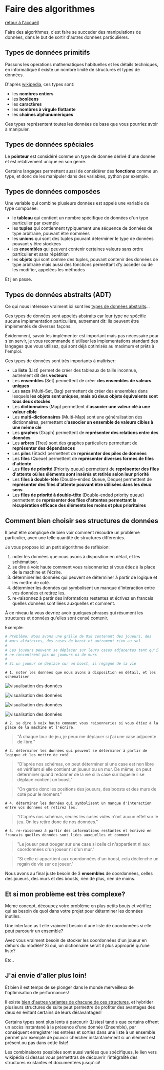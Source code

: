 # Faire des algorithmes

[retour à l'accueil](../)

Faire des algorithmes, c'est faire se succeder des manipulations de données, dans le but de sortir d'autres données particulières.

## Types de données primitifs

Passons les operations mathematiques habituelles et les détails techniques, en informatique il existe un nombre limité de structures et types de données.



D'après [wikipédia](https://en.wikipedia.org/wiki/Data_type), ces types sont:

- les **nombres entiers**
- les **booléens**
- les **caractères**
- les **nombres à virgule flottante**
- les **chaines alphanumériques**

Ces types représentent toutes les données de base que vous pourriez avoir à manipuler.

## Types de données spéciales

Le **pointeur** est considéré comme un type de donnée dérivé d'une donnée et est relativement unique en son genre.

Certains langages permettent aussi de considérer des **fonctions** comme un type, et donc de les manipuler dans des variables, python par exemple.


## Types de données composées


Une variable qui combine plusieurs données est appelé une variable de type composée:

- le **tableau** qui contient un nombre spécifique de données d'un type particulier par exemple
- les **tuples** qui contiennent typiquement une séquence de données de type arbitraire, pouvant être nommées
- les **unions** qui sont des tuples pouvant déterminer le type de données pouvant y être stockées
- les **ensembles** qui peuvent contenir certaines valeurs sans ordre particulier et sans répétition
- les **objets** qui sont comme des tuples, pouvant contenir des données de type arbitraire mais aussi des fonctions permettant d'y accèder ou de les modifier, appelées les méthodes

Et j'en passe.

## Types de données abstraits (ADT)

Ce qui nous intéresse vraiment ici sont les [types de données abstraits](https://en.wikipedia.org/wiki/Abstract_data_type#Examples_2)...

Ces types de données sont appelés abstraits car leur type ne spécifie aucune implementation particulière, autrement dit: Ils peuvent être implémentés de diverses façons.

Évidemment, savoir les implémenter est important mais pas nécessaire pour s'en servir, je vous recommande d'utiliser les implementations standard des langages que vous utilisez, qui sont déjà optimisés au maximum et prêts à l'emploi.

Ces types de données sont très importants à maîtriser:

- La **liste** (List) permet de créer des tableaux de taille inconnue, autrement dit des **vecteurs**
- Les **ensembles** (Set) permettent de créer **des ensembles de valeurs uniques**
- Les **sacs** (Multi-Set, Bag) permettent de créer des ensembles dans lesquels **les objets sont uniques, mais où deux objets équivalents sont tous deux stockés**
- Les **dictionnaires** (Map) permettent d'**associer une valeur clé à une valeur cible**
- Les **multi-dictionnaires** (Multi-Map) sont une généralisation des dictionnaires, permettant d'**associer un ensemble de valeurs cibles à une même clé**
- Les **graphes** (Graph) permettent de **représenter des relations entre des données**
- Les **arbres** (Tree) sont des graphes particuliers permettant de **représenter des dépendances**
- Les **piles** (Stack) permettent de **représenter des piles de données**
- Les **files** (Queue) permettent de **représenter diverses formes de files d'attente**
- Les **files de priorité** (Priority queue) permettent de **représenter des files d'attente où les éléments sont insérés et retirés selon leur priorité**
- Les **files à double-tête** (Double-ended Queue, Deque) permettent de **représenter des files d'attente pouvant être utilisées dans les deux sens**
- Les **files de priorité à double-tête** (Double-ended priority queue) permettent de **représenter des files d'attentes permettant la récupération efficace des éléments les moins et plus prioritaires**

## Comment bien choisir ses structures de données

Il peut être compliqué de bien voir comment résoudre un problème particulier, avec une telle quantité de structures différentes.

Je vous propose ici un petit algorithme de refléxion:

1. noter les données que nous avons à disposition en détail, et les schématiser.
2. se dire à voix haute comment vous raisonneriez si vous étiez à la place de la machine et l'écrire.
3. déterminer les données qui peuvent se déterminer à partir de logique et les mettre de coté.
4. déterminer les données qui symbolisent un manque d'interaction entre vos données et retirez les.
5. re-raisonnez à partir des informations restantes et écrivez en francais quelles données sont liées auxquelles et comment.

À ce niveau là vous devriez avoir quelques phrases qui résument les structures et données qu'elles sont censé contenir.

Exemple:
```python
# Problême: Nous avons une grille de 8x8 contenant des joueurs, des
# murs aléatoires, des cases de boost et autrement rien au sol
#
# Les joueurs peuvent se déplacer sur leurs cases adjacentes tant qu'ils
# ne rencontrent pas de joueurs ni de murs
#
# Si un joueur se déplace sur un boost, il regagne de la vie
```
```
# 1. noter les données que nous avons à disposition en détail, et les schématiser
```
![visualisation des données](../pics/algo_1.PNG)

![visualisation des données](../pics/algo_1b.PNG)

![visualisation des données](../pics/algo_2.PNG)

![visualisation des données](../pics/algo_3.PNG)

```
# 2. se dire à voix haute comment vous raisonneriez si vous étiez à la place de la machine et l'écrire.
```
> "À chaque tour de jeu, je peux me déplacer si j'ai une case adjacente de libre."

```
# 3. déterminer les données qui peuvent se déterminer à partir de logique et les mettre de coté
```
> "D'après nos schémas, on peut déterminer si une case est non libre en vérifiant si elle contient un joueur ou un mur.
De même, on peut déterminer quand redonner de la vie si la case sur laquelle il se déplace contient un boost."

> "On garde donc les positions des joueurs, des boosts et des murs de coté pour le moment."

```
# 4. déterminer les données qui symbolisent un manque d'interaction entre vos données et retirez les.
```
> "D'après nos schémas, seules les cases vides n'ont aucun effet sur le jeu. On les retire donc de nos données."

```
# 5. re-raisonnez à partir des informations restantes et écrivez en francais quelles données sont liées auxquelles et comment
```
> "Le joueur peut bouger sur une case si celle ci n'appartient ni aux coordonnées d'un joueur ni d'un mur."

> "Si celle ci appartient aux coordonnées d'un boost, cela déclenche un regain de vie sur ce joueur."

Nous avons au final juste besoin de 3 **ensembles** de coordonnées, celles des joueurs, des murs et des boosts, rien de plus, rien de moins.

## Et si mon problème est très complexe?

Meme concept, découpez votre problème en plus petits bouts et vérifiez qui as besoin de quoi dans votre projet pour déterminer les données inutiles.

Une interface as t elle vraiment besoin d une liste de coordonnées si elle peut parcourir un ensemble?

Avez vous vraiment besoin de stocker les coordonnées d'un joueur en dehors du modèle?
Si oui, un dictionnaire serait il plus approprié qu'une liste?

Etc..

## J'ai envie d'aller plus loin!

Et bien il est temps de se plonger dans le monde merveilleux de l'optimisation de performances!

Il existe [bien d'autres variantes de chacune de ces structures](https://en.wikipedia.org/wiki/List_of_data_structures), et hybrider plusieurs structures de suite peut permettre de profiter des avantages des deux en évitant certains de leurs désavantages!

Certains types sont plus lents à parcourir (Listes) tandis que certains offrent un accès instantané à la présence d'une donnée (Ensemble), par conséquent enregistrer les entrées et sorties dans une liste à un ensemble permet par exemple de pouvoir chercher instantanément si un élément est présent ou pas dans cette liste!

Les combinaisons possibles sont aussi variées que spécifiques, le lien vers wikipédia ci dessus vous permettras de découvrir l'intégralité des structures existantes et documentées jusqu'ici!